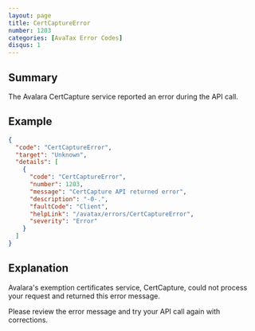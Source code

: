 ```yaml
---
layout: page
title: CertCaptureError
number: 1203
categories: [AvaTax Error Codes]
disqus: 1
---
```


## Summary

The Avalara CertCapture service reported an error during the API call.

## Example

```json
{
  "code": "CertCaptureError",
  "target": "Unknown",
  "details": [
    {
      "code": "CertCaptureError",
      "number": 1203,
      "message": "CertCapture API returned error",
      "description": "-0-.",
      "faultCode": "Client",
      "helpLink": "/avatax/errors/CertCaptureError",
      "severity": "Error"
    }
  ]
}
```

## Explanation

Avalara's exemption certificates service, CertCapture, could not process your request and returned this error message.

Please review the error message and try your API call again with corrections.
